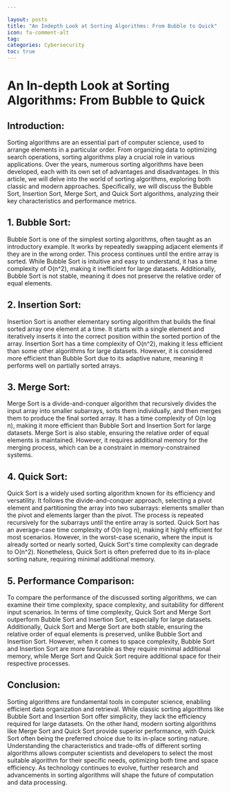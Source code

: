 ```yaml
---

layout: posts
title: "An Indepth Look at Sorting Algorithms: From Bubble to Quick"
icon: fa-comment-alt
tag:
categories: Cybersecurity
toc: true
---
```




# An In-depth Look at Sorting Algorithms: From Bubble to Quick

## Introduction:
Sorting algorithms are an essential part of computer science, used to arrange elements in a particular order. From organizing data to optimizing search operations, sorting algorithms play a crucial role in various applications. Over the years, numerous sorting algorithms have been developed, each with its own set of advantages and disadvantages. In this article, we will delve into the world of sorting algorithms, exploring both classic and modern approaches. Specifically, we will discuss the Bubble Sort, Insertion Sort, Merge Sort, and Quick Sort algorithms, analyzing their key characteristics and performance metrics.

## 1. Bubble Sort:
Bubble Sort is one of the simplest sorting algorithms, often taught as an introductory example. It works by repeatedly swapping adjacent elements if they are in the wrong order. This process continues until the entire array is sorted. While Bubble Sort is intuitive and easy to understand, it has a time complexity of O(n^2), making it inefficient for large datasets. Additionally, Bubble Sort is not stable, meaning it does not preserve the relative order of equal elements.

## 2. Insertion Sort:
Insertion Sort is another elementary sorting algorithm that builds the final sorted array one element at a time. It starts with a single element and iteratively inserts it into the correct position within the sorted portion of the array. Insertion Sort has a time complexity of O(n^2), making it less efficient than some other algorithms for large datasets. However, it is considered more efficient than Bubble Sort due to its adaptive nature, meaning it performs well on partially sorted arrays.

## 3. Merge Sort:
Merge Sort is a divide-and-conquer algorithm that recursively divides the input array into smaller subarrays, sorts them individually, and then merges them to produce the final sorted array. It has a time complexity of O(n log n), making it more efficient than Bubble Sort and Insertion Sort for large datasets. Merge Sort is also stable, ensuring the relative order of equal elements is maintained. However, it requires additional memory for the merging process, which can be a constraint in memory-constrained systems.

## 4. Quick Sort:
Quick Sort is a widely used sorting algorithm known for its efficiency and versatility. It follows the divide-and-conquer approach, selecting a pivot element and partitioning the array into two subarrays: elements smaller than the pivot and elements larger than the pivot. The process is repeated recursively for the subarrays until the entire array is sorted. Quick Sort has an average-case time complexity of O(n log n), making it highly efficient for most scenarios. However, in the worst-case scenario, where the input is already sorted or nearly sorted, Quick Sort's time complexity can degrade to O(n^2). Nonetheless, Quick Sort is often preferred due to its in-place sorting nature, requiring minimal additional memory.

## 5. Performance Comparison:
To compare the performance of the discussed sorting algorithms, we can examine their time complexity, space complexity, and suitability for different input scenarios. In terms of time complexity, Quick Sort and Merge Sort outperform Bubble Sort and Insertion Sort, especially for large datasets. Additionally, Quick Sort and Merge Sort are both stable, ensuring the relative order of equal elements is preserved, unlike Bubble Sort and Insertion Sort. However, when it comes to space complexity, Bubble Sort and Insertion Sort are more favorable as they require minimal additional memory, while Merge Sort and Quick Sort require additional space for their respective processes.

## Conclusion:
Sorting algorithms are fundamental tools in computer science, enabling efficient data organization and retrieval. While classic sorting algorithms like Bubble Sort and Insertion Sort offer simplicity, they lack the efficiency required for large datasets. On the other hand, modern sorting algorithms like Merge Sort and Quick Sort provide superior performance, with Quick Sort often being the preferred choice due to its in-place sorting nature. Understanding the characteristics and trade-offs of different sorting algorithms allows computer scientists and developers to select the most suitable algorithm for their specific needs, optimizing both time and space efficiency. As technology continues to evolve, further research and advancements in sorting algorithms will shape the future of computation and data processing.